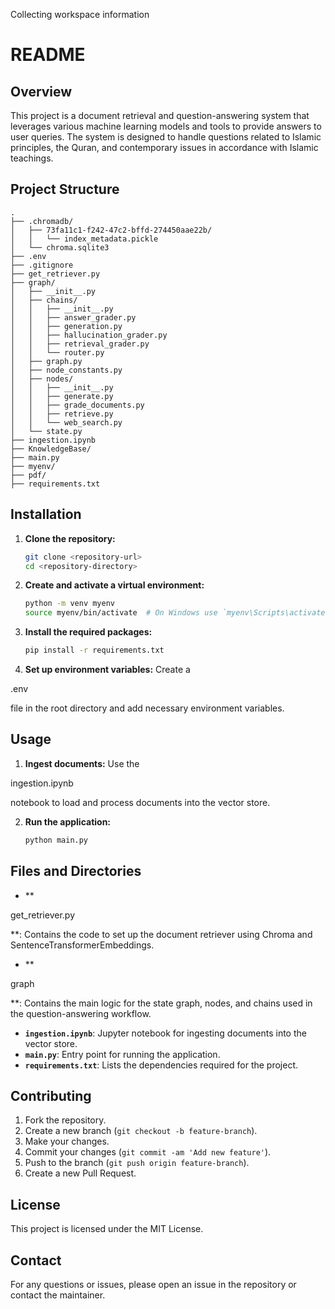 Collecting workspace information

# README

## Overview

This project is a document retrieval and question-answering system that leverages various machine learning models and tools to provide answers to user queries. The system is designed to handle questions related to Islamic principles, the Quran, and contemporary issues in accordance with Islamic teachings.

## Project Structure

```
.
├── .chromadb/
│   ├── 73fa11c1-f242-47c2-bffd-274450aae22b/
│   │   └── index_metadata.pickle
│   └── chroma.sqlite3
├── .env
├── .gitignore
├── get_retriever.py
├── graph/
│   ├── __init__.py
│   ├── chains/
│   │   ├── __init__.py
│   │   ├── answer_grader.py
│   │   ├── generation.py
│   │   ├── hallucination_grader.py
│   │   ├── retrieval_grader.py
│   │   └── router.py
│   ├── graph.py
│   ├── node_constants.py
│   ├── nodes/
│   │   ├── __init__.py
│   │   ├── generate.py
│   │   ├── grade_documents.py
│   │   ├── retrieve.py
│   │   └── web_search.py
│   └── state.py
├── ingestion.ipynb
├── KnowledgeBase/
├── main.py
├── myenv/
├── pdf/
├── requirements.txt
```

## Installation

1. **Clone the repository:**
   ```sh
   git clone <repository-url>
   cd <repository-directory>
   ```

2. **Create and activate a virtual environment:**
   ```sh
   python -m venv myenv
   source myenv/bin/activate  # On Windows use `myenv\Scripts\activate`
   ```

3. **Install the required packages:**
   ```sh
   pip install -r requirements.txt
   ```

4. **Set up environment variables:**
   Create a 

.env

 file in the root directory and add necessary environment variables.

## Usage

1. **Ingest documents:**
   Use the 

ingestion.ipynb

 notebook to load and process documents into the vector store.

2. **Run the application:**
   ```sh
   python main.py
   ```

## Files and Directories

- **

get_retriever.py

**: Contains the code to set up the document retriever using Chroma and SentenceTransformerEmbeddings.
- **

graph

**: Contains the main logic for the state graph, nodes, and chains used in the question-answering workflow.
- **`ingestion.ipynb`**: Jupyter notebook for ingesting documents into the vector store.
- **`main.py`**: Entry point for running the application.
- **`requirements.txt`**: Lists the dependencies required for the project.

## Contributing

1. Fork the repository.
2. Create a new branch (`git checkout -b feature-branch`).
3. Make your changes.
4. Commit your changes (`git commit -am 'Add new feature'`).
5. Push to the branch (`git push origin feature-branch`).
6. Create a new Pull Request.

## License

This project is licensed under the MIT License.

## Contact

For any questions or issues, please open an issue in the repository or contact the maintainer.

